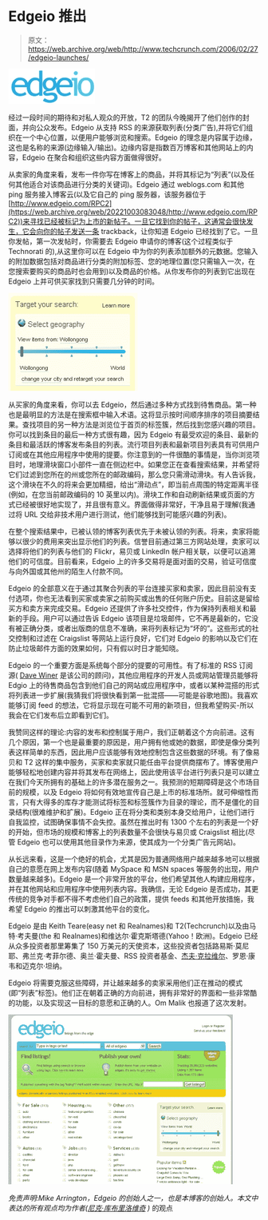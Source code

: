 # Edgeio 推出 

> 原文：<https://web.archive.org/web/http://www.techcrunch.com/2006/02/27/edgeio-launches/>

![edgeio](img/b6664eaa5afa7032a0a497448530890b.png)

经过一段时间的期待和对私人观众的开放，T2 的团队今晚揭开了他们创作的封面，并向公众发布。Edgeio 从支持 RSS 的来源获取列表(分类广告),并将它们组织在一个中心位置，以便用户能够浏览和搜索。Edgeio 的理念是内容属于边缘，这也是名称的来源(边缘输入/输出)。边缘内容是指数百万博客和其他网站上的内容，Edgeio 在聚合和组织这些内容方面做得很好。

从卖家的角度来看，发布一件你写在博客上的商品，并将其标记为“列表”(以及任何其他适合对该商品进行分类的关键词)。Edgeio 通过 weblogs.com 和其他 ping 服务接入博客云(以及它自己的 ping 服务器，该服务器位于[http://www.edgeio.com/RPC2](https://web.archive.org/web/20221003083048/http://www.edgeio.com/RPC2))来寻找已经被标记为上市的新帖子。一旦它找到你的帖子，这通常会很快发生，它会向你的帖子发送一条 trackback，让你知道 Edgeio 已经找到了它。一旦你发帖，第一次发帖时，你需要去 Edgeio 申请你的博客(这个过程类似于 Technorati 的),从这里你可以在 Edgeio 中为你的列表添加额外的元数据。您输入的附加数据包括对商品进行分类的附加标签、您的地理位置(您只需输入一次，在您搜索要购买的商品时也会用到)以及商品的价格。从你发布你的列表到它出现在 Edgeio 上并可供买家找到只需要几分钟的时间。

![geo slider](img/364d3936e4ba439eb12c15318a741740.png)

从买家的角度来看，你可以去 Edgeio，然后通过多种方式找到待售商品。第一种也是最明显的方法是在搜索框中输入术语。这将显示按时间顺序排序的项目摘要结果。查找项目的另一种方法是浏览位于首页的标签簇，然后找到您感兴趣的项目。你可以找到条目的最后一种方式很有趣，因为 Edgeio 有最受欢迎的条目、最新的条目和最活跃的博客发布条目的列表。流行项目列表和最新项目列表具有可供用户订阅或在其他应用程序中使用的提要。你注意到的一件很酷的事情是，当你浏览项目时，地理滑块窗口小部件一直在侧边栏中。如果您正在查看搜索结果，并希望将它们过滤到您所在的州或您所在的邮政编码，那么您只需滑动滑块。有人告诉我，这个滑块在不久的将来会更加精细，给出“滑动点”，即当前点周围的特定距离半径(例如，在您当前邮政编码的 10 英里以内)。滑块工作和自动刷新结果或页面的方式已经被很好地实现了，并且很有意义。界面做得非常好，干净且易于理解(我通过将 URL 交给非技术用户进行测试，他们能够找到可能感兴趣的列表)。

在整个搜索结果中，已被认领的博客列表优先于未被认领的列表。将来，卖家将能够以很少的费用来突出显示他们的列表。信誉目前通过第三方网站处理，卖家可以选择将他们的列表与他们的 Flickr，易贝或 LinkedIn 帐户相关联，以便可以追溯他们的可信度。目前看来，Edgeio 上的许多交易将是面对面的交易，验证可信度与向外国或其他州的陌生人付款不同。

Edgeio 的全部意义在于通过其聚合列表的平台连接买家和卖家，因此目前没有支付选项，你也无法看到买家或卖家之前购买或出售的任何账户历史。目前这是留给买方和卖方来完成交易。Edgeio 还提供了许多社交控件，作为保持列表相关和最新的手段。用户可以通过告诉 Edgeio 该项目是垃圾邮件，它不再是最新的，它没有被正确分类，或者出版商的信息不准确，来将列表标记为“坏的”。这些形式的社交控制和过滤在 Craigslist 等网站上运行良好，它们对 Edgeio 的影响以及它们在防止垃圾邮件方面的效果如何，只有假以时日才能知晓。

Edgeio 的一个重要方面是系统每个部分的提要的可用性。有了标准的 RSS 订阅源( [Dave Winer](https://web.archive.org/web/20221003083048/http://www.scripting.com/) 是该公司的顾问)，其他应用程序的开发人员或网站管理员能够将 Edgio 上的待售商品包含到他们自己的网站或应用程序中，或者以某种混搭的形式将列表进一步扩展(我猜我们将很快看到第一批混搭——可能是谷歌地图)。我喜欢能够订阅 feed 的想法，它将显示现在可能不可用的新项目，但我希望购买-所以我会在它们发布后立即看到它们。

我赞同这样的理论:内容的发布和控制属于用户，我们正朝着这个方向前进。这有几个原因，第一个也是最重要的原因是，用户拥有他或她的数据，即使是像分类列表这样简单的东西，因此用户应该能够有效地控制包含这些数据的环境。有了像易贝和 T2 这样的集中服务，买家和卖家就只能任由平台提供商摆布了。博客使用户能够轻松地创建内容并将其发布在网络上，因此使用该平台进行列表只是可以建立在我们今天所拥有的基础上的许多潜在服务之一。我预测的短期障碍是这个市场目前的规模，以及 Edgeio 将如何有效地宣传自己是上市的标准场所。就可伸缩性而言，只有大得多的库存才能测试将标签和标签簇作为目录的理论，而不是僵化的目录结构(很难维护和扩展)。Edgeio 正在将分类和类别本身交给用户，让他们进行自我监控，试图确保事情不会失控。虽然在推出时有 1300 个左右的列表是一个好的开始，但市场的规模和博客上的列表数量不会很快与易贝或 Craigslist 相比(尽管 Edgeio 也可以使用其他目录作为来源，使其成为一个分类广告元网站)。

从长远来看，这是一个绝好的机会，尤其是因为普通网络用户越来越多地可以根据自己的意愿在网上发布内容(随着 MySpace 和 MSN spaces 等服务的出现，用户数量越来越多)。Edgeio 是一个非常开放的平台，他们希望其他人构建应用程序，并在其他网站和应用程序中使用列表内容。我确信，无论 Edgeio 是否成功，其更传统的竞争对手都不得不考虑他们自己的政策，提供 feeds 和其他开放措施，我希望 Edgeio 的推出可以刺激其他平台的变化。

Edgeio 是由 Keith Teare(easy net 和 Realnames)和 T2(Techcrunch)以及由马特·考夫曼(the 和 Realnames)和维达尔·霍克斯塔德(Yahoo！欧洲)。Edgeio 已经从众多投资者那里筹集了 150 万美元的天使资本，这些投资者包括路易斯·莫尼耶、弗兰克·考菲尔德、奥兰·霍夫曼、RSS 投资者基金、[杰夫·克拉维尔](https://web.archive.org/web/20221003083048/http://blog.softtechvc.com/)、罗恩·康韦和迈克尔·坦纳。

Edgeio 将需要克服这些障碍，并让越来越多的卖家采用他们正在推动的模式(即“列表”标签)。他们正在朝着正确的方向前进，拥有非常好的界面和一些非常酷的功能，以及实现这一目标的意愿和正确的人。Om Malik 也报道了这次发射。

![edgeio screenshot](img/9a9d1a31a604bc4f27dbd6c8c2b3e747.png)

 *免责声明:Mike Arrington，Edgeio 的创始人之一，也是本博客的创始人。本文中表达的所有观点均为作者([尼克·库布里洛维奇](https://web.archive.org/web/20221003083048/http://www.nik.com.au/) )* 的观点